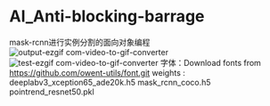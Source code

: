 # AI_Anti-blocking-barrage
mask-rcnn进行实例分割的面向对象编程
![output-ezgif com-video-to-gif-converter](https://github.com/Caesar-xxx/AI_Anti-blocking-barrage/assets/73376073/7941b91e-2860-41d0-b940-63b5cd9dc43d)
![test-ezgif com-video-to-gif-converter](https://github.com/Caesar-xxx/AI_Anti-blocking-barrage/assets/73376073/5130b108-b686-4391-8c8b-9591210a3b59)
字体：Download fonts from https://github.com/owent-utils/font.git
weights : deeplabv3_xception65_ade20k.h5   mask_rcnn_coco.h5   pointrend_resnet50.pkl
